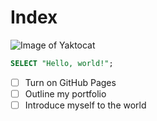 # Index

![Image of Yaktocat](https://octodex.github.com/images/yaktocat.png)

``` SQL
SELECT "Hello, world!";
```

- [ ] Turn on GitHub Pages
- [ ] Outline my portfolio
- [ ] Introduce myself to the world
